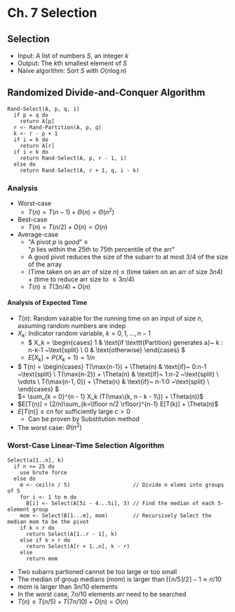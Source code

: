 # Ch. 7 Selection

## Selection
* Input: A list of numbers $S$, an integer $k$
* Output: The $k$th smallest element of $S$
* Naive algorithm: Sort $S$ with $O(n \log n)$
  
## Randomized Divide-and-Conquer Algorithm

```
Rand-Select(A, p, q, i)
  if p = q do
    return A[p]
  r <- Rand-Partition(A, p, q)
  k <- r - p + 1
  if i = k do
    return A[r]
  if i < k do
    return Rand-Select(A, p, r - 1, i)
  else do
    return Rand-Select(A, r + 1, q, i - k)
```

### Analysis
* Worst-case
  * $T(n) = T(n - 1) + \Theta(n) = \Theta(n^2)$
* Best-case
  * $T(n) = T(n/2) + O(n) = O(n)$
* Average-case
  * "A pivot $p$ is *good*" $\equiv$ \
    "$p$ lies within the 25th to 75th percentile of the arr"
  * A good pivot reduces the size of the subarr to at most $3/4$ of the size of the array
  * (Time taken on an arr of size $n$) $\leq$ (time taken on an arr of size $3n4$) + (time to reduce arr size to $\leq 3n/4$)
  * $T(n) \leq T(3n/4) + O(n)$

#### Analysis of Expected Time 
* $T(n)$: Random vairable for the running time on an input of size $n$, assuming random numbers are indep
* $X_k$: Indicator random variable, $k = 0, 1, ..., n-1$
  * $
    X_k = 
    \begin{cases}
      1 & \text{if \texttt{Partition} generates a}~ k : n-k-1 ~\text{split} \\
      0 & \text{otherwise}
    \end{cases}
    $
  * $E[X_k] = P\{X_k = 1\} = 1/n$
* $
  T(n) =
  \begin{cases}
    T(\max\{n-1\}) + \Theta(n) & \text{if}~ 0:n-1 ~\text{split} \\
    T(\max\{n-2\}) + \Theta(n) & \text{if}~ 1:n-2 ~\text{split} \\
    \vdots \\
    T(\max{n-1, 0}) + \Theta(n) & \text{if}~ n-1:0 ~\text{split} \\
  \end{cases}
  $ \
  $= \sum_{k = 0}^{n - 1} X_k (T(\max\{k, n - k - 1\}) + \Theta(n))$
* $E[T(n)] = (2/n)\sum_{k=\lfloor n/2 \rfloor}^{n-1} E[T(k)] + \Theta(n)$
* $E[T(n)] \leq cn$ for sufficiently large $c > 0$
  * Can be proven by Substitution method
* The worst case: $\Theta(n^2)$

### Worst-Case Linear-Time Selection Algorithm
```
Select(a[1..n], k)
  if n <= 25 do                         
    use brute force
  else do
    m <- ceil(n / 5)                    // Divide n elems into groups of 5
    for i <- 1 to m do
      B[i] <- Select(A[5i - 4...5i], 3) // Find the median of each 5-element group
    mom <- Select(B[1...m], mom)        // Recursively Select the median mom to be the pivot
    if k < r do
      return Select(A[1..r - 1], k)
    else if k > r do
      return Select(A[r + 1..n], k - r)
    else
      return mom
```
* Two subarrs partioned cannot be too large or too small
* The median of group medians ($mom$) is larger than $\lceil \lceil n / 5 \rceil /2 \rceil - 1 \approx n / 10$
* $mom$ is larger than $3n / 10$ elements
* In the worst case, $7n/10$ elements arr need to be searched
* $T(n) \leq T(n / 5) + T(7n / 10) + O(n) = O(n)$